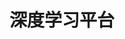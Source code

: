 ---
title: "深度学习平台"
linkTitle: "深度学习平台"
weight: 1
collapsible: true
type: "product"

section1:
  title: "深度学习平台"
  vice_title: 深度学习平台基于强劲的 GPU 与 CPU 计算资源，搭载多个主流深度学习框架，可极速搭建深度学习开发环境，全面提速 AI 应用开发。

Section2:
  title: 用户指南
  children:
    - title: 产品简介
      content: 产品简介
      url: "intro/intro/"

    - title: 计费指南
      content: 计费指南
      url: "billing/price/"

    - title: 快速入门
      content: 快速入门
      url: "quickstart/deploy_app/"

    - title: 操作指南
      content: 学习如何使用deep learning相关服务等。
      url: "manual/caffe/"

    - title: 常见问题
      content: 常见问题
      url: "faq/faq_01"


section3:
  title: 开发者指南
  children:
    - title: API 文档
      content: 如何使用 API 文档
      url: "/development_docs/api/"

    - title: SDK 文档
      content: 如何使用 SDK 文档
      url: "/development_docs/sdk/"

    - title: CLI 文档
      content: 如何使用 CLI 文档
      url: "/development_docs/cli/"

section4:
  children:
    - title: 了解：什么是深度学习平台
      content: 深度学习平台 Deep Learning 是基于强劲的 GPU 与 CPU 计算资源，搭载多个主流深度学习框架，可极速搭建深度学习开发环境，全面提速 AI 应用开发。
      vice_title: 了解的第一步
      children:
        - title: 产品简介
          url: "/ai/deep_learning/intro/intro"
    - title: 上手：深度学习平台的常见操作
      content: 学习如何创建、管理、使用深度学习平台。
      vice_title: 上手的第一步

      children: 
        - title: 部署 Deep Learning 应用
          url: "/ai/deep_learning/quickstart/deploy_app/"

        - title: 用户指南
          url: "/ai/deep_learning/manual/caffe"

    
---
